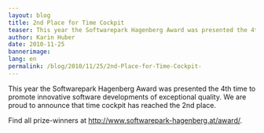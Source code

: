```yaml
---
layout: blog
title: 2nd Place for Time Cockpit 
teaser: This year the Softwarepark Hagenberg Award was presented the 4th time to promote innovative software developments of exceptional quality. We are proud to announce that time cockpit has reached the 2nd place.
author: Karin Huber
date: 2010-11-25
bannerimage: 
lang: en
permalink: /blog/2010/11/25/2nd-Place-for-Time-Cockpit-
---
```


<p xmlns="http://www.w3.org/1999/xhtml">This year the Softwarepark Hagenberg Award was presented the 4th time to promote innovative software developments of exceptional quality. We are proud to announce that time cockpit has reached the 2nd place.</p><p xmlns="http://www.w3.org/1999/xhtml">Find all prize-winners at <a href="http://www.softwarepark-hagenberg.at/award/" target="_blank">http://www.softwarepark-hagenberg.at/award/</a>.</p>
